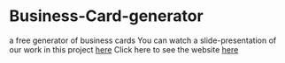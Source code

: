 # Business-Card-generator
a free generator of business cards
You can watch a slide-presentation of our work in this project [here](https://hackmd.io/@kobcat/HyqOF0HQo#/)
Click here to see the website [here](https://github.com/user/repo/blob/branch/other_file.md)
